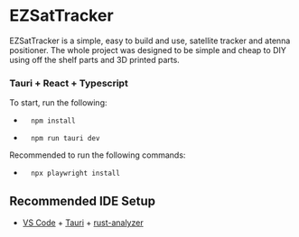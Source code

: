 # EZSatTracker

EZSatTracker is a simple, easy to build and use, satellite tracker and atenna positioner. The whole project was designed to be simple and cheap to DIY using off the shelf parts and 3D printed parts.

### Tauri + React + Typescript

To start, run the following:

-       npm install
-       npm run tauri dev

Recommended to run the following commands:

-       npx playwright install

## Recommended IDE Setup

- [VS Code](https://code.visualstudio.com/) + [Tauri](https://marketplace.visualstudio.com/items?itemName=tauri-apps.tauri-vscode) + [rust-analyzer](https://marketplace.visualstudio.com/items?itemName=rust-lang.rust-analyzer)
